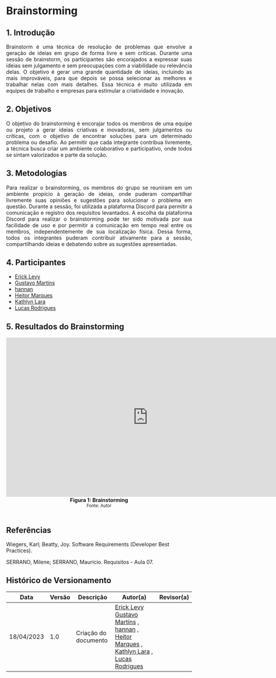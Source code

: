# Brainstorming

## 1. Introdução

<p align="justify">
    Brainstorm é uma técnica de resolução de problemas que envolve a geração de ideias em grupo de forma livre e sem críticas. Durante uma sessão de brainstorm, os participantes são encorajados a expressar suas ideias sem julgamento e sem preocupações com a viabilidade ou relevância delas. O objetivo é gerar uma grande quantidade de ideias, incluindo as mais improváveis, para que depois se possa selecionar as melhores e trabalhar nelas com mais detalhes. Essa técnica é muito utilizada em equipes de trabalho e empresas para estimular a criatividade e inovação.
</p>

## 2. Objetivos

<p align="justify">
    O objetivo do brainstorming é encorajar todos os membros de uma equipe ou projeto a gerar ideias criativas e inovadoras, sem julgamentos ou críticas, com o objetivo de encontrar soluções para um determinado problema ou desafio. Ao permitir que cada integrante contribua livremente, a técnica busca criar um ambiente colaborativo e participativo, onde todos se sintam valorizados e parte da solução.
</p>

## 3. Metodologias

<p align="justify">
    Para realizar o brainstorming, os membros do grupo se reuniram em um ambiente propício à geração de ideias, onde puderam compartilhar livremente suas opiniões e sugestões para solucionar o problema em questão. Durante a sessão, foi utilizada a plataforma Discord para permitir a comunicação e registro dos requisitos levantados.
    A escolha da plataforma Discord para realizar o brainstorming pode ter sido motivada por sua facilidade de uso e por permitir a comunicação em tempo real entre os membros, independentemente de sua localização física. Dessa forma, todos os integrantes puderam contribuir ativamente para a sessão, compartilhando ideias e debatendo sobre as sugestões apresentadas.

</p>

## 4. Participantes

- [Erick Levy](https://github.com/Ericklevy)
- [Gustavo Martins](https://github.com/gustavomartins-github)
- [hannan](https://github.com/hannanhunny01)
- [Heitor Marques](https://github.com/heitormsb)
- [Kathlyn Lara](https://github.com/klmurussi)
- [Lucas Rodrigues](https://github.com/nickby2)


## 5. Resultados do Brainstorming



<iframe width="768" height="432" src="https://miro.com/app/live-embed/uXjVMQe0wjY=/?moveToViewport=317,-1333,4347,2054&embedId=470260813869" frameborder="0" scrolling="no" allow="fullscreen; clipboard-read; clipboard-write" allowfullscreen></iframe>

<figcaption align='center'>
  <b>Figura 1: Brainstorming</b>
  </br>
  <small>Fonte: Autor</small>
</figcaption>
</br>





##  Referências

Wiegers, Karl; Beatty, Joy. Software Requirements (Developer Best Practices).

SERRANO, Milene; SERRANO, Maurício. Requisitos - Aula 07.

##  Histórico de Versionamento

|    Data    | Versão |      Descrição       |                   Autor(a)                    |                   Revisor(a)                    |
| ---------- | ------ | -------------------- | --------------------------------------------- | ----------------------------------------------- |
| 18/04/2023 |  1.0   | Criação do documento | [Erick Levy](https://github.com/Ericklevy) [Gustavo Martins](https://github.com/gustavomartins-github)  , [hannan](https://github.com/hannanhunny01) , [Heitor Marques](https://github.com/heitormsb) , [Kathlyn Lara](https://github.com/klmurussi) , [Lucas Rodrigues](https://github.com/nickby2) |   |

